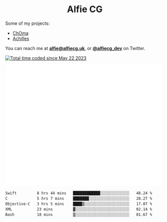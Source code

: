 <h1 align="center">Alfie CG</h1>

Some of my projects:
* [ChOma](https://github.com/opa334/ChOma)
* [Achilles](https://github.com/alfiecg24/Achilles)

You can reach me at **alfie@alfiecg.uk**, or **[@alfiecg_dev](https://twitter.com/alfiecg_dev)** on Twitter.

<a href="https://wakatime.com/@61592169-b9cf-4af8-b6fa-8ac7d4369b01"><img src="https://wakatime.com/badge/user/61592169-b9cf-4af8-b6fa-8ac7d4369b01.svg" alt="Total time coded since May 22 2023" /></a>


<img align="center" src="/github-metrics.svg" alt="Metrics" width="500">

 <!--[![GitHub Streak](https://streak-stats.demolab.com/?user=alfiecg24)](https://git.io/streak-stats)-->

<!--START_SECTION:waka-->

```txt
Swift         8 hrs 44 mins   ████████████░░░░░░░░░░░░░   48.24 %
C             5 hrs 7 mins    ███████░░░░░░░░░░░░░░░░░░   28.27 %
Objective-C   3 hrs 5 mins    ████▒░░░░░░░░░░░░░░░░░░░░   17.07 %
XML           23 mins         ▓░░░░░░░░░░░░░░░░░░░░░░░░   02.14 %
Bash          18 mins         ▒░░░░░░░░░░░░░░░░░░░░░░░░   01.67 %
```

<!--END_SECTION:waka-->
